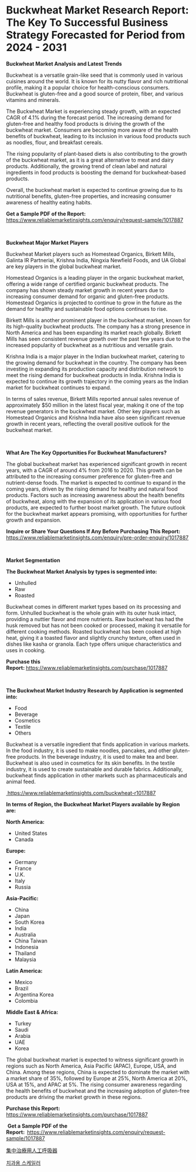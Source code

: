 <p><h1>Buckwheat Market Research Report: The Key To Successful Business Strategy Forecasted for Period from 2024 - 2031</h1></p><p><strong>Buckwheat Market Analysis and Latest Trends</strong></p>
<p><p>Buckwheat is a versatile grain-like seed that is commonly used in various cuisines around the world. It is known for its nutty flavor and rich nutritional profile, making it a popular choice for health-conscious consumers. Buckwheat is gluten-free and a good source of protein, fiber, and various vitamins and minerals.</p><p>The Buckwheat Market is experiencing steady growth, with an expected CAGR of 4.1% during the forecast period. The increasing demand for gluten-free and healthy food products is driving the growth of the buckwheat market. Consumers are becoming more aware of the health benefits of buckwheat, leading to its inclusion in various food products such as noodles, flour, and breakfast cereals.</p><p>The rising popularity of plant-based diets is also contributing to the growth of the buckwheat market, as it is a great alternative to meat and dairy products. Additionally, the growing trend of clean label and natural ingredients in food products is boosting the demand for buckwheat-based products.</p><p>Overall, the buckwheat market is expected to continue growing due to its nutritional benefits, gluten-free properties, and increasing consumer awareness of healthy eating habits.</p></p>
<p><strong>Get a Sample PDF of the Report:&nbsp;</strong> <a href="https://www.reliablemarketinsights.com/enquiry/request-sample/1017887">https://www.reliablemarketinsights.com/enquiry/request-sample/1017887</a></p>
<p>&nbsp;</p>
<p><strong>Buckwheat Major Market Players</strong></p>
<p><p>Buckwheat Market players such as Homestead Organics, Birkett Mills, Galinta IR Partneriai, Krishna India, Ningxia Newfield Foods, and UA Global are key players in the global buckwheat market. </p><p>Homestead Organics is a leading player in the organic buckwheat market, offering a wide range of certified organic buckwheat products. The company has shown steady market growth in recent years due to increasing consumer demand for organic and gluten-free products. Homestead Organics is projected to continue to grow in the future as the demand for healthy and sustainable food options continues to rise.</p><p>Birkett Mills is another prominent player in the buckwheat market, known for its high-quality buckwheat products. The company has a strong presence in North America and has been expanding its market reach globally. Birkett Mills has seen consistent revenue growth over the past few years due to the increased popularity of buckwheat as a nutritious and versatile grain.</p><p>Krishna India is a major player in the Indian buckwheat market, catering to the growing demand for buckwheat in the country. The company has been investing in expanding its production capacity and distribution network to meet the rising demand for buckwheat products in India. Krishna India is expected to continue its growth trajectory in the coming years as the Indian market for buckwheat continues to expand.</p><p>In terms of sales revenue, Birkett Mills reported annual sales revenue of approximately $50 million in the latest fiscal year, making it one of the top revenue generators in the buckwheat market. Other key players such as Homestead Organics and Krishna India have also seen significant revenue growth in recent years, reflecting the overall positive outlook for the buckwheat market.</p></p>
<p>&nbsp;</p>
<p><strong>What Are The Key Opportunities For Buckwheat Manufacturers?</strong></p>
<p><p>The global buckwheat market has experienced significant growth in recent years, with a CAGR of around 4% from 2016 to 2020. This growth can be attributed to the increasing consumer preference for gluten-free and nutrient-dense foods. The market is expected to continue to expand in the coming years, driven by the rising demand for healthy and natural food products. Factors such as increasing awareness about the health benefits of buckwheat, along with the expansion of its application in various food products, are expected to further boost market growth. The future outlook for the buckwheat market appears promising, with opportunities for further growth and expansion.</p></p>
<p><strong>Inquire or Share Your Questions If Any Before Purchasing This Report:</strong> <a href="https://www.reliablemarketinsights.com/enquiry/pre-order-enquiry/1017887">https://www.reliablemarketinsights.com/enquiry/pre-order-enquiry/1017887</a></p>
<p>&nbsp;</p>
<p><strong>Market Segmentation</strong></p>
<p><strong>The Buckwheat Market Analysis by types is segmented into:</strong></p>
<p><ul><li>Unhulled</li><li>Raw</li><li>Roasted</li></ul></p>
<p><p>Buckwheat comes in different market types based on its processing and form. Unhulled buckwheat is the whole grain with its outer husk intact, providing a nuttier flavor and more nutrients. Raw buckwheat has had the husk removed but has not been cooked or processed, making it versatile for different cooking methods. Roasted buckwheat has been cooked at high heat, giving it a toasted flavor and slightly crunchy texture, often used in dishes like kasha or granola. Each type offers unique characteristics and uses in cooking.</p></p>
<p><strong>Purchase this Report:&nbsp;</strong><a href="https://www.reliablemarketinsights.com/purchase/1017887">https://www.reliablemarketinsights.com/purchase/1017887</a></p>
<p>&nbsp;</p>
<p><strong>The Buckwheat Market Industry Research by Application is segmented into:</strong></p>
<p><ul><li>Food</li><li>Beverage</li><li>Cosmetics</li><li>Textile</li><li>Others</li></ul></p>
<p><p>Buckwheat is a versatile ingredient that finds application in various markets. In the food industry, it is used to make noodles, pancakes, and other gluten-free products. In the beverage industry, it is used to make tea and beer. Buckwheat is also used in cosmetics for its skin benefits. In the textile industry, it is used to create sustainable and durable fabrics. Additionally, buckwheat finds application in other markets such as pharmaceuticals and animal feed.</p></p>
<p><a href="https://www.reliablemarketinsights.com/buckwheat-r1017887">&nbsp;https://www.reliablemarketinsights.com/buckwheat-r1017887</a></p>
<p><strong>In terms of Region, the Buckwheat Market Players available by Region are:</strong></p>
<p>
    <p> <strong> North America: </strong>
        <ul>
            <li>United States</li>
            <li>Canada</li>
        </ul>
        </p> 
    <p> <strong> Europe: </strong>
        <ul>
            <li>Germany</li>
            <li>France</li>
            <li>U.K.</li>
            <li>Italy</li>
            <li>Russia</li>
        </ul>
        </p> 
    <p> <strong> Asia-Pacific: </strong>
        <ul>
            <li>China</li>
            <li>Japan</li>
            <li>South Korea</li>
            <li>India</li>
            <li>Australia</li>
            <li>China Taiwan</li>
            <li>Indonesia</li>
            <li>Thailand</li>
            <li>Malaysia</li>
        </ul>
        </p> 
    <p> <strong> Latin America: </strong>
        <ul>
            <li>Mexico</li>
            <li>Brazil</li>
            <li>Argentina Korea</li>
            <li>Colombia</li>
        </ul>
        </p> 
    <p> <strong> Middle East & Africa: </strong>
        <ul>
            <li>Turkey</li>
            <li>Saudi</li>
            <li>Arabia</li>
            <li>UAE</li>
            <li>Korea</li>
        </ul>
    </p>
    </p>
<p><p>The global buckwheat market is expected to witness significant growth in regions such as North America, Asia Pacific (APAC), Europe, USA, and China. Among these regions, China is expected to dominate the market with a market share of 35%, followed by Europe at 25%, North America at 20%, USA at 15%, and APAC at 5%. The rising consumer awareness regarding the health benefits of buckwheat and the increasing adoption of gluten-free products are driving the market growth in these regions.</p></p>
<p><strong>Purchase this Report: </strong><a href="https://www.reliablemarketinsights.com/purchase/1017887">https://www.reliablemarketinsights.com/purchase/1017887</a></p>
<p>&nbsp;<strong>Get a Sample PDF of the Report:&nbsp;&nbsp;</strong><a href="https://www.reliablemarketinsights.com/enquiry/request-sample/1017887">https://www.reliablemarketinsights.com/enquiry/request-sample/1017887</a></p>
<p><strong></strong></p>
<p><p><a href="https://github.com/ycmtqqhvk3273/Market-Research-Report-List-3/blob/main/3355090193215.md">集中治療用人工呼吸器</a></p><p><a href="https://github.com/lkwggful07722/Market-Research-Report-List-3/blob/main/64708623291.md">치과용 스케일러</a></p></p>